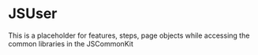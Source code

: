 # JSUser
This is a placeholder for features, steps, page objects while accessing the common libraries in the JSCommonKit
